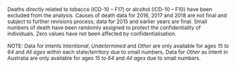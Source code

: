 <small>
Deaths directly related to tobacco (ICD-10 – F17) or alcohol (ICD-10 – F10) have been excluded from the analysis. Causes of death data for 2016, 2017 and 2018 are not final and subject to further revisions process; data for 2015 and earlier years are final. Small numbers of death have been randomly assigned to protect the confidentiality of individuals. Zero values have not been affected by confidentialisation.

NOTE: Data for intents *Intentional*, *Undetermined* and *Other* are only available for ages *15 to 64* and *All ages* within each state/territory due to small numbers. Data for *Other* as intent in Australia are only available for ages *15 to 64* and *All ages* due to small numbers.
</small>
